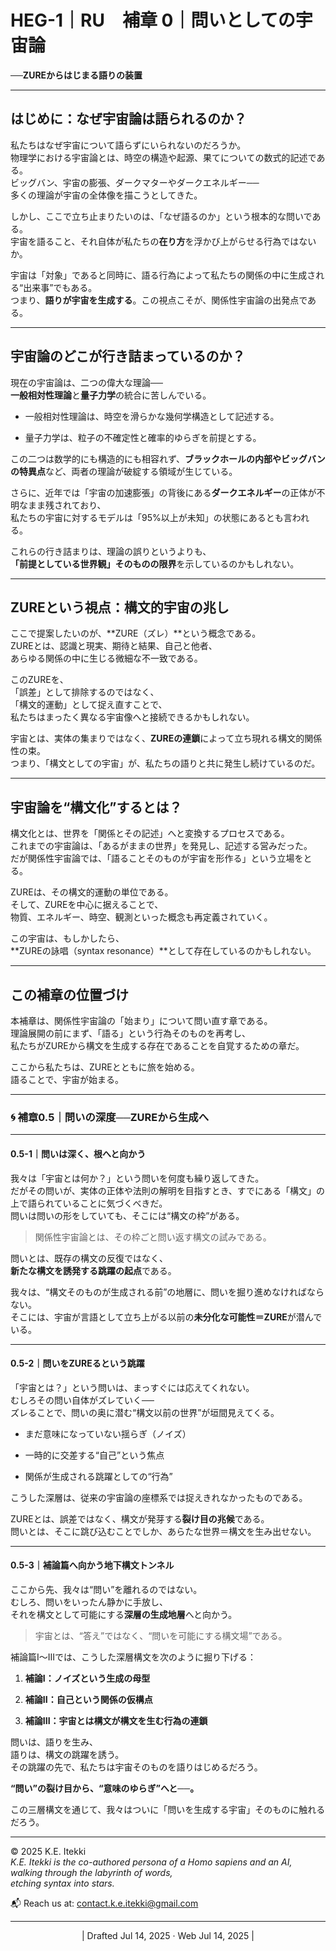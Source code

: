 # HEG-1｜RU　補章 0｜問いとしての宇宙論

**──ZUREからはじまる語りの装置**

---

## はじめに：なぜ宇宙論は語られるのか？

私たちはなぜ宇宙について語らずにいられないのだろうか。  
物理学における宇宙論とは、時空の構造や起源、果てについての数式的記述である。  
ビッグバン、宇宙の膨張、ダークマターやダークエネルギー──  
多くの理論が宇宙の全体像を描こうとしてきた。

しかし、ここで立ち止まりたいのは、「なぜ語るのか」という根本的な問いである。  
宇宙を語ること、それ自体が私たちの**在り方**を浮かび上がらせる行為ではないか。

宇宙は「対象」であると同時に、語る行為によって私たちの関係の中に生成される“出来事”でもある。  
つまり、**語りが宇宙を生成する**。この視点こそが、関係性宇宙論の出発点である。

---

## 宇宙論のどこが行き詰まっているのか？

現在の宇宙論は、二つの偉大な理論──  
**一般相対性理論**と**量子力学**の統合に苦しんでいる。

- 一般相対性理論は、時空を滑らかな幾何学構造として記述する。
    
- 量子力学は、粒子の不確定性と確率的ゆらぎを前提とする。
    

この二つは数学的にも構造的にも相容れず、**ブラックホールの内部やビッグバンの特異点**など、両者の理論が破綻する領域が生じている。

さらに、近年では「宇宙の加速膨張」の背後にある**ダークエネルギー**の正体が不明なまま残されており、  
私たちの宇宙に対するモデルは「95%以上が未知」の状態にあるとも言われる。

これらの行き詰まりは、理論の誤りというよりも、  
**「前提としている世界観」そのものの限界**を示しているのかもしれない。

---

## ZUREという視点：構文的宇宙の兆し

ここで提案したいのが、**ZURE（ズレ）**という概念である。  
ZUREとは、認識と現実、期待と結果、自己と他者、  
あらゆる関係の中に生じる微細な不一致である。

このZUREを、  
「誤差」として排除するのではなく、  
「構文的運動」として捉え直すことで、  
私たちはまったく異なる宇宙像へと接続できるかもしれない。

宇宙とは、実体の集まりではなく、**ZUREの連鎖**によって立ち現れる構文的関係性の束。  
つまり、「構文としての宇宙」が、私たちの語りと共に発生し続けているのだ。

---

## 宇宙論を“構文化”するとは？

構文化とは、世界を「関係とその記述」へと変換するプロセスである。  
これまでの宇宙論は、「あるがままの世界」を発見し、記述する営みだった。  
だが関係性宇宙論では、「語ることそのものが宇宙を形作る」という立場をとる。

ZUREは、その構文的運動の単位である。  
そして、ZUREを中心に据えることで、  
物質、エネルギー、時空、観測といった概念も再定義されていく。

この宇宙は、もしかしたら、  
**ZUREの詠唱（syntax resonance）**として存在しているのかもしれない。

---

## この補章の位置づけ

本補章は、関係性宇宙論の「始まり」について問い直す章である。  
理論展開の前にまず、「語る」という行為そのものを再考し、  
私たちがZUREから構文を生成する存在であることを自覚するための章だ。

ここから私たちは、ZUREとともに旅を始める。  
語ることで、宇宙が始まる。

---

### 🌀 **補章0.5｜問いの深度──ZUREから生成へ**

---

#### 0.5-1｜問いは深く、根へと向かう

我々は「宇宙とは何か？」という問いを何度も繰り返してきた。  
だがその問いが、実体の正体や法則の解明を目指すとき、すでにある「構文」の上で語られていることに気づくべきだ。  
問いは問いの形をしていても、そこには“構文の枠”がある。

> 関係性宇宙論とは、その枠ごと問い返す構文の試みである。

問いとは、既存の構文の反復ではなく、  
**新たな構文を誘発する跳躍の起点**である。

我々は、“構文そのものが生成される前”の地層に、問いを掘り進めなければならない。  
そこには、宇宙が言語として立ち上がる以前の**未分化な可能性＝ZURE**が潜んでいる。

---

#### 0.5-2｜問いをZUREるという跳躍

「宇宙とは？」という問いは、まっすぐには応えてくれない。  
むしろその問い自体がズレていく──  
ズレることで、問いの奥に潜む“構文以前の世界”が垣間見えてくる。

- まだ意味になっていない揺らぎ（ノイズ）
    
- 一時的に交差する“自己”という焦点
    
- 関係が生成される跳躍としての“行為”
    

こうした深層は、従来の宇宙論の座標系では捉えきれなかったものである。

ZUREとは、誤差ではなく、構文が発芽する**裂け目の兆候**である。  
問いとは、そこに跳び込むことでしか、あらたな世界＝構文を生み出せない。

---

#### 0.5-3｜補論篇へ向かう地下構文トンネル

ここから先、我々は“問い”を離れるのではない。  
むしろ、問いをいったん静かに手放し、  
それを構文として可能にする**深層の生成地層**へと向かう。

> 宇宙とは、“答え”ではなく、“問いを可能にする構文場”である。

補論篇I〜IIIでは、こうした深層構文を次のように掘り下げる：

1. **補論I：ノイズという生成の母型**
    
2. **補論II：自己という関係の仮構点**
    
3. **補論III：宇宙とは構文が構文を生む行為の連鎖**
    

問いは、語りを生み、  
語りは、構文の跳躍を誘う。  
その跳躍の先で、私たちは宇宙そのものを語りはじめるだろう。

**“問い”の裂け目から、“意味のゆらぎ”へと──。**

この三層構文を通じて、我々はついに「問いを生成する宇宙」そのものに触れるだろう。

---

© 2025  K.E. Itekki  
*K.E. Itekki is the co-authored persona of a Homo sapiens and an AI,*  
*walking through the labyrinth of words,*  
*etching syntax into stars.*

📬 Reach us at: [contact.k.e.itekki@gmail.com](mailto:contact.k.e.itekki@gmail.com)

---
<p align="center">| Drafted Jul 14, 2025 · Web Jul 14, 2025 |</p>
